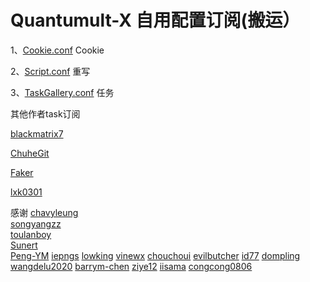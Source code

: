 # Quantumult-X 自用配置订阅(搬运）

1、[Cookie.conf](https://github.com/lookun/Quantumult-X/blob/main/Cookie.conf)  Cookie

2、[Script.conf](https://github.com/lookun/Quantumult-X/blob/main/Script.conf)  重写

3、[TaskGallery.conf](https://github.com/lookun/Quantumult-X/blob/main/TaskGallery.json)  任务

其他作者task订阅

[blackmatrix7](https://raw.githubusercontent.com/blackmatrix7/ios_rule_script/master/script/gallery.json)

[ChuheGit](https://dove.589669.xyz/task2qxgallery?img=1&filter=jd_%7Cjx_%7CJD&sub=https://raw.githubusercontent.com/ChuheGit/1/main/Surge/Module/Task.sgmodule)

[Faker](https://cdn.jsdelivr.net/gh/shufflewzc/faker@main/qx.json)

[lxk0301](https://jdsharedresourcescdn.azureedge.net/jdresource/lxk0301_gallery.json)

感谢 
[chavyleung](https://github.com/chavyleung/scripts)  
[songyangzz](https://github.com/songyangzz/QuantumultX)  
[toulanboy](https://github.com/toulanboy/scripts)  
[Sunert](https://github.com/Sunert/Scripts/tree/master/Task)  
[Peng-YM](https://github.com/Peng-YM/QuanX/tree/master/Tasks)
[iepngs](https://raw.githubusercontent.com/iepngs/Script/master)
[lowking](https://github.com/lowking/Scripts)
[vinewx](https://ooxx.be/js/)
[chouchoui](https://github.com/chouchoui/QuanX/tree/master/Scripts)
[evilbutcher](https://github.com/evilbutcher/Quantumult_X/tree/master/check_in)
[id77](https://github.com/id77/QuantumultX/tree/master)
[dompling](https://github.com/dompling/Script)
[wangdelu2020](https://github.com/wangdelu2020/hongliyu)
[barrym-chen](https://github.com/barrym-chen/Script)
[ziye12](https://github.com/ziye12/JavaScript)
[iisama](https://github.com/iisams/Scripts/master)
[congcong0806](https://github.com/congcong0806/surge-list/tree/master)
